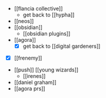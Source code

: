 - [[flancia collective]]
	- get back to [[hypha]]
- [[neos]] 
- [[obsidian]]
	- [[obsidian plugins]]
- [[agora]]
	- [x] get back to [[digital gardeners]]
- [x] [[frenemy]]
- [[push]] [[young wizards]]
	- [[irenes]]
- [[daniel graham]]
- [[agora prs]]